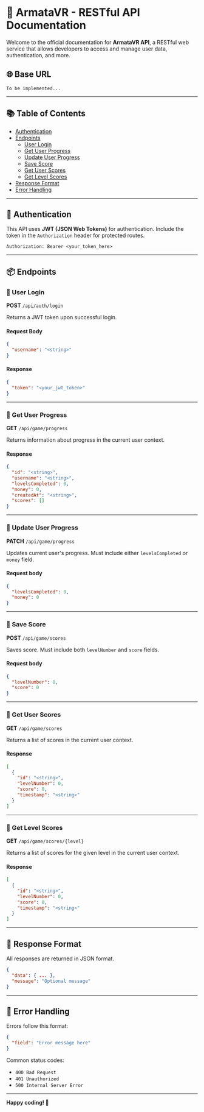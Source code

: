 # 📡 ArmataVR - RESTful API Documentation

Welcome to the official documentation for **ArmataVR API**, a RESTful web service that allows developers to access and manage user data, authentication, and more.

## 🌐 Base URL

```
To be implemented...
```

---

## 📚 Table of Contents

- [Authentication](#authentication)
- [Endpoints](#-endpoints)
  - [User Login](#-user-login)
  - [Get User Progress](#-get-user-progress)
  - [Update User Progress](#-update-user-progress)
  - [Save Score](#-save-score)
  - [Get User Scores](#-get-user-scores)
  - [Get Level Scores](#-get-level-scores)
- [Response Format](#-response-format)
- [Error Handling](#-error-handling)

---

## 🔐 Authentication

This API uses **JWT (JSON Web Tokens)** for authentication. Include the token in the `Authorization` header for protected routes.

```
Authorization: Bearer <your_token_here>
```

---

## 📦 Endpoints

### 🔹 User Login

**POST** `/api/auth/login`

Returns a JWT token upon successful login.

#### Request Body
```json
{
  "username": "<string>"
}
```

#### Response
```json
{
  "token": "<your_jwt_token>"
}
```

---

### 🔹 Get User Progress

**GET** `/api/game/progress`

Returns information about progress in the current user context.

#### Response
```json
{
  "id": "<string>",
  "username": "<string>",
  "levelsCompleted": 0,
  "money": 0,
  "createdAt": "<string>",
  "scores": []
}
```

---

### 🔹 Update User Progress

**PATCH** `/api/game/progress`

Updates current user's progress. Must include either `levelsCompleted` or `money` field.

#### Request body
```json
{
  "levelsCompleted": 0,
  "money": 0
}
```

---

### 🔹 Save Score

**POST** `/api/game/scores`

Saves score. Must include both `levelNumber` and `score` fields.

#### Request body
```json
{
  "levelNumber": 0,
  "score": 0
}
```

---

### 🔹 Get User Scores

**GET** `/api/game/scores`

Returns a list of scores in the current user context.

#### Response
```json
[
  {
    "id": "<string>",
    "levelNumber": 0,
    "score": 0,
    "timestamp": "<string>"
  }
]
```

---

### 🔹 Get Level Scores

**GET** `/api/game/scores/{level}`

Returns a list of scores for the given level in the current user context.

#### Response
```json
[
  {
    "id": "<string>",
    "levelNumber": 0,
    "score": 0,
    "timestamp": "<string>"
  }
]
```

---

## 🧾 Response Format

All responses are returned in JSON format.

```json
{
  "data": { ... },
  "message": "Optional message"
}
```

---

## 🚨 Error Handling

Errors follow this format:

```json
{
  "field": "Error message here"
}
```

Common status codes:
- `400 Bad Request`
- `401 Unauthorized`
- `500 Internal Server Error`

---

**Happy coding! 🚀**